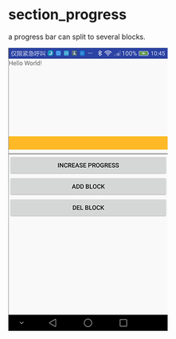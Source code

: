 # section_progress
a progress bar can split to several blocks.

![](https://raw.githubusercontent.com/sparks345/section_progress/master/section_progress.gif)
